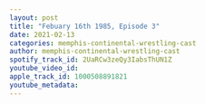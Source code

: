 ```yaml
---
layout: post
title: "Febuary 16th 1985, Episode 3"
date: 2021-02-13
categories: memphis-continental-wrestling-cast
author: memphis-continental-wrestling-cast
spotify_track_id: 2UaRCw3zeQy3IabsThUN1Z
youtube_video_id: 
apple_track_id: 1000508891821
youtube_metadata: 
---
```

